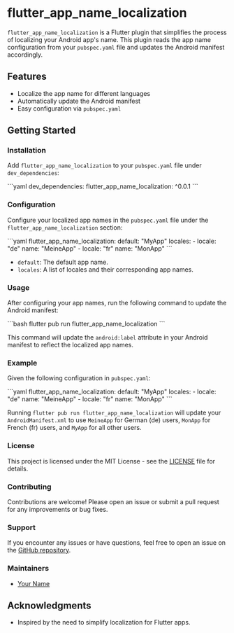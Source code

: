 # flutter_app_name_localization

`flutter_app_name_localization` is a Flutter plugin that simplifies the process of localizing your Android app's name. This plugin reads the app name configuration from your `pubspec.yaml` file and updates the Android manifest accordingly.

## Features

- Localize the app name for different languages
- Automatically update the Android manifest
- Easy configuration via `pubspec.yaml`

## Getting Started

### Installation

Add `flutter_app_name_localization` to your `pubspec.yaml` file under `dev_dependencies`:

\```yaml
dev_dependencies:
  flutter_app_name_localization: ^0.0.1
\```

### Configuration

Configure your localized app names in the `pubspec.yaml` file under the `flutter_app_name_localization` section:

\```yaml
flutter_app_name_localization:
  default: "MyApp"
  locales:
    - locale: "de"
      name: "MeineApp"
    - locale: "fr"
      name: "MonApp"
\```

- `default`: The default app name.
- `locales`: A list of locales and their corresponding app names.

### Usage

After configuring your app names, run the following command to update the Android manifest:

\```bash
flutter pub run flutter_app_name_localization
\```

This command will update the `android:label` attribute in your Android manifest to reflect the localized app names.

### Example

Given the following configuration in `pubspec.yaml`:

\```yaml
flutter_app_name_localization:
  default: "MyApp"
  locales:
    - locale: "de"
      name: "MeineApp"
    - locale: "fr"
      name: "MonApp"
\```

Running `flutter pub run flutter_app_name_localization` will update your `AndroidManifest.xml` to use `MeineApp` for German (de) users, `MonApp` for French (fr) users, and `MyApp` for all other users.

### License

This project is licensed under the MIT License - see the [LICENSE](LICENSE) file for details.

### Contributing

Contributions are welcome! Please open an issue or submit a pull request for any improvements or bug fixes.

### Support

If you encounter any issues or have questions, feel free to open an issue on the [GitHub repository](https://example.com).

### Maintainers

- [Your Name](https://github.com/your-github-username)

## Acknowledgments

- Inspired by the need to simplify localization for Flutter apps.

